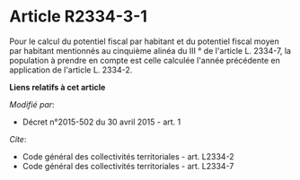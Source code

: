# Article R2334-3-1

Pour le calcul du potentiel fiscal par habitant et du potentiel fiscal moyen par habitant mentionnés au cinquième alinéa du
III ° de l'article L. 2334-7, la population à prendre en compte est celle calculée l'année précédente en application de
l'article L. 2334-2.

**Liens relatifs à cet article**

_Modifié par_:

  - Décret n°2015-502 du 30 avril 2015 - art. 1

_Cite_:

  - Code général des collectivités territoriales - art. L2334-2
  - Code général des collectivités territoriales - art. L2334-7
